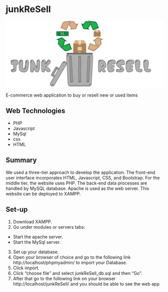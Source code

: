 # junkReSell
![Logo](https://github.com/mannycolon/junkReSell/blob/master/assets/logo.png "junkReSell")

E-commerce web application to buy or resell new or used items

Web Technologies
---
* PHP
* Javascript
* MySql
* css
* HTML

Summary
---
We used a three-tier approach to develop the application. The front-end user interface incorporates HTML, Javascript, CSS, and Bootstrap. For the middle tier, the website uses PHP. The back-end data processes are handled by MySQL database. Apache is used as the web server. This website can be deployed to XAMPP.

Set-up
---
1. Download XAMPP.
2. Go under modules or servers tabs:
  * Start the apache server.
  * Start the MySql server.
3. Set up your database.
4. Open your browser of choice and go to the following link http://localhost/phpmyadmin/ to import your Database.
5. Click import.
6. Click “choose file” and select junkReSell_db.sql and then “Go”.
7. After that go to the following link on your browser http://localhost/junkReSell/ and you should be able to see the web app
  

